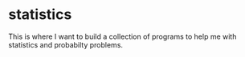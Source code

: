 # statistics

This is where I want to build a collection of programs to help me with statistics and probabilty problems. 
